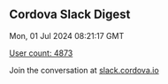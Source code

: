 ## Cordova Slack Digest
Mon, 01 Jul 2024 08:21:17 GMT

[User count: 4873](https://cordova.slack.com/)


Join the conversation at [slack.cordova.io](http://slack.cordova.io/)
